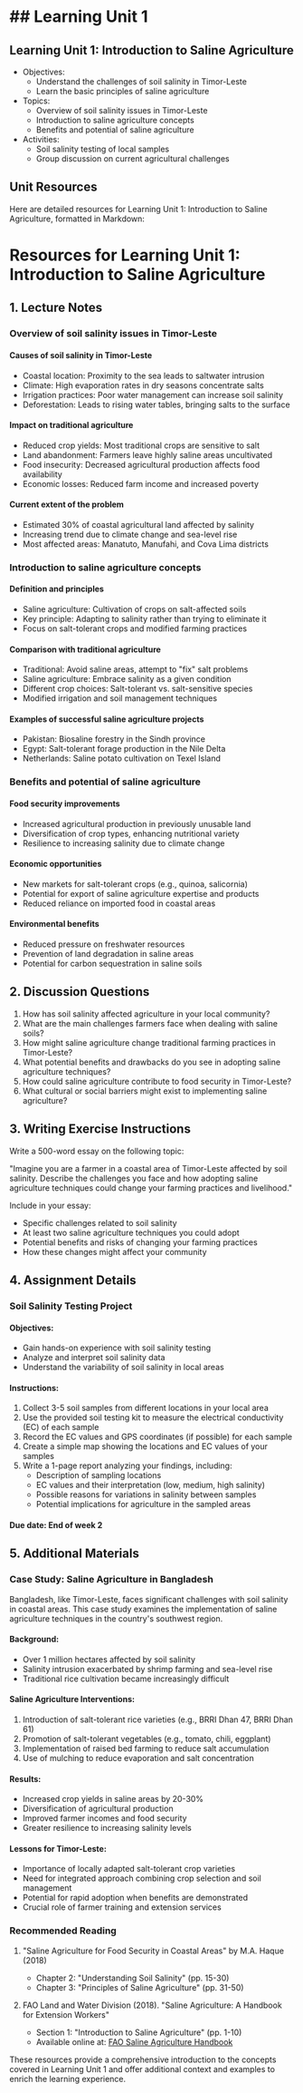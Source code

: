 # ## Learning Unit 1

## Learning Unit 1: Introduction to Saline Agriculture
- Objectives:
  * Understand the challenges of soil salinity in Timor-Leste
  * Learn the basic principles of saline agriculture
- Topics:
  * Overview of soil salinity issues in Timor-Leste
  * Introduction to saline agriculture concepts
  * Benefits and potential of saline agriculture
- Activities:
  * Soil salinity testing of local samples
  * Group discussion on current agricultural challenges

## Unit Resources

Here are detailed resources for Learning Unit 1: Introduction to Saline Agriculture, formatted in Markdown:

# Resources for Learning Unit 1: Introduction to Saline Agriculture

## 1. Lecture Notes

### Overview of soil salinity issues in Timor-Leste

#### Causes of soil salinity in Timor-Leste
- Coastal location: Proximity to the sea leads to saltwater intrusion
- Climate: High evaporation rates in dry seasons concentrate salts
- Irrigation practices: Poor water management can increase soil salinity
- Deforestation: Leads to rising water tables, bringing salts to the surface

#### Impact on traditional agriculture
- Reduced crop yields: Most traditional crops are sensitive to salt
- Land abandonment: Farmers leave highly saline areas uncultivated
- Food insecurity: Decreased agricultural production affects food availability
- Economic losses: Reduced farm income and increased poverty

#### Current extent of the problem
- Estimated 30% of coastal agricultural land affected by salinity
- Increasing trend due to climate change and sea-level rise
- Most affected areas: Manatuto, Manufahi, and Cova Lima districts

### Introduction to saline agriculture concepts

#### Definition and principles
- Saline agriculture: Cultivation of crops on salt-affected soils
- Key principle: Adapting to salinity rather than trying to eliminate it
- Focus on salt-tolerant crops and modified farming practices

#### Comparison with traditional agriculture
- Traditional: Avoid saline areas, attempt to "fix" salt problems
- Saline agriculture: Embrace salinity as a given condition
- Different crop choices: Salt-tolerant vs. salt-sensitive species
- Modified irrigation and soil management techniques

#### Examples of successful saline agriculture projects
- Pakistan: Biosaline forestry in the Sindh province
- Egypt: Salt-tolerant forage production in the Nile Delta
- Netherlands: Saline potato cultivation on Texel Island

### Benefits and potential of saline agriculture

#### Food security improvements
- Increased agricultural production in previously unusable land
- Diversification of crop types, enhancing nutritional variety
- Resilience to increasing salinity due to climate change

#### Economic opportunities
- New markets for salt-tolerant crops (e.g., quinoa, salicornia)
- Potential for export of saline agriculture expertise and products
- Reduced reliance on imported food in coastal areas

#### Environmental benefits
- Reduced pressure on freshwater resources
- Prevention of land degradation in saline areas
- Potential for carbon sequestration in saline soils

## 2. Discussion Questions

1. How has soil salinity affected agriculture in your local community?
2. What are the main challenges farmers face when dealing with saline soils?
3. How might saline agriculture change traditional farming practices in Timor-Leste?
4. What potential benefits and drawbacks do you see in adopting saline agriculture techniques?
5. How could saline agriculture contribute to food security in Timor-Leste?
6. What cultural or social barriers might exist to implementing saline agriculture?

## 3. Writing Exercise Instructions

Write a 500-word essay on the following topic:

"Imagine you are a farmer in a coastal area of Timor-Leste affected by soil salinity. Describe the challenges you face and how adopting saline agriculture techniques could change your farming practices and livelihood."

Include in your essay:
- Specific challenges related to soil salinity
- At least two saline agriculture techniques you could adopt
- Potential benefits and risks of changing your farming practices
- How these changes might affect your community

## 4. Assignment Details

### Soil Salinity Testing Project

#### Objectives:
- Gain hands-on experience with soil salinity testing
- Analyze and interpret soil salinity data
- Understand the variability of soil salinity in local areas

#### Instructions:
1. Collect 3-5 soil samples from different locations in your local area
2. Use the provided soil testing kit to measure the electrical conductivity (EC) of each sample
3. Record the EC values and GPS coordinates (if possible) for each sample
4. Create a simple map showing the locations and EC values of your samples
5. Write a 1-page report analyzing your findings, including:
   - Description of sampling locations
   - EC values and their interpretation (low, medium, high salinity)
   - Possible reasons for variations in salinity between samples
   - Potential implications for agriculture in the sampled areas

#### Due date: End of week 2

## 5. Additional Materials

### Case Study: Saline Agriculture in Bangladesh

Bangladesh, like Timor-Leste, faces significant challenges with soil salinity in coastal areas. This case study examines the implementation of saline agriculture techniques in the country's southwest region.

#### Background:
- Over 1 million hectares affected by soil salinity
- Salinity intrusion exacerbated by shrimp farming and sea-level rise
- Traditional rice cultivation became increasingly difficult

#### Saline Agriculture Interventions:
1. Introduction of salt-tolerant rice varieties (e.g., BRRI Dhan 47, BRRI Dhan 61)
2. Promotion of salt-tolerant vegetables (e.g., tomato, chili, eggplant)
3. Implementation of raised bed farming to reduce salt accumulation
4. Use of mulching to reduce evaporation and salt concentration

#### Results:
- Increased crop yields in saline areas by 20-30%
- Diversification of agricultural production
- Improved farmer incomes and food security
- Greater resilience to increasing salinity levels

#### Lessons for Timor-Leste:
- Importance of locally adapted salt-tolerant crop varieties
- Need for integrated approach combining crop selection and soil management
- Potential for rapid adoption when benefits are demonstrated
- Crucial role of farmer training and extension services

### Recommended Reading

1. "Saline Agriculture for Food Security in Coastal Areas" by M.A. Haque (2018)
   - Chapter 2: "Understanding Soil Salinity" (pp. 15-30)
   - Chapter 3: "Principles of Saline Agriculture" (pp. 31-50)

2. FAO Land and Water Division (2018). "Saline Agriculture: A Handbook for Extension Workers"
   - Section 1: "Introduction to Saline Agriculture" (pp. 1-10)
   - Available online at: [FAO Saline Agriculture Handbook](http://www.fao.org/3/i7174en/I7174EN.pdf)

These resources provide a comprehensive introduction to the concepts covered in Learning Unit 1 and offer additional context and examples to enrich the learning experience.
